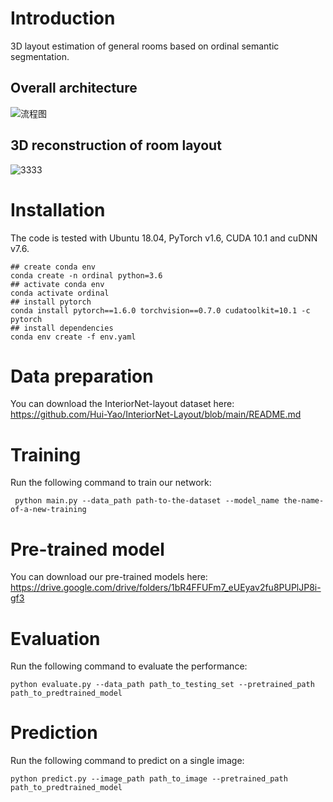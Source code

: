 # Introduction
3D layout estimation of general rooms based on ordinal semantic segmentation.
## Overall architecture
![流程图](https://user-images.githubusercontent.com/52377012/162351737-4cc149ce-aa7e-4f57-92fd-c9cb9aded329.PNG)
## 3D reconstruction of room layout
![3333](https://user-images.githubusercontent.com/52377012/162351848-9dead60c-7b03-4f7a-bd29-67a880c574d9.PNG)


# Installation
The code is tested with Ubuntu 18.04, PyTorch v1.6, CUDA 10.1 and cuDNN v7.6.

```
## create conda env
conda create -n ordinal python=3.6
## activate conda env
conda activate ordinal
## install pytorch
conda install pytorch==1.6.0 torchvision==0.7.0 cudatoolkit=10.1 -c pytorch
## install dependencies
conda env create -f env.yaml
```
# Data preparation
You can download the InteriorNet-layout dataset here: https://github.com/Hui-Yao/InteriorNet-Layout/blob/main/README.md


# Training
Run the following command to train our network:
```
 python main.py --data_path path-to-the-dataset --model_name the-name-of-a-new-training
```
# Pre-trained model
You can download our pre-trained models here: https://drive.google.com/drive/folders/1bR4FFUFm7_eUEyav2fu8PUPlJP8i-gf3

# Evaluation
Run the following command to evaluate the performance:
```
python evaluate.py --data_path path_to_testing_set --pretrained_path path_to_predtrained_model
```

# Prediction
Run the following command to predict on a single image:
```
python predict.py --image_path path_to_image --pretrained_path path_to_predtrained_model
```


